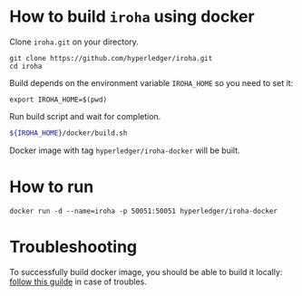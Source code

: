 # How to build `iroha` using docker

Clone `iroha.git` on your directory.

```
git clone https://github.com/hyperledger/iroha.git
cd iroha
```

Build depends on the environment variable `IROHA_HOME` so you need to set it:

`export IROHA_HOME=$(pwd)`

Run build script and wait for completion. 

```bash
${IROHA_HOME}/docker/build.sh
``` 

Docker image with tag `hyperledger/iroha-docker` will be built.

# How to run

```
docker run -d --name=iroha -p 50051:50051 hyperledger/iroha-docker
```


# Troubleshooting

To successfully build docker image, you should be able to build it locally: [follow this guilde](../docs/how_to_build.rst) in case of troubles.
